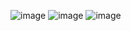 ![image](https://github.com/user-attachments/assets/0e4a9bbf-f13b-433f-acd3-31502276e042)
![image](https://github.com/user-attachments/assets/48fbd23d-20f7-454d-b295-bc3a1a755dd4)
![image](https://github.com/user-attachments/assets/52abcca1-b423-49ee-b365-d21c8e86f62e)
